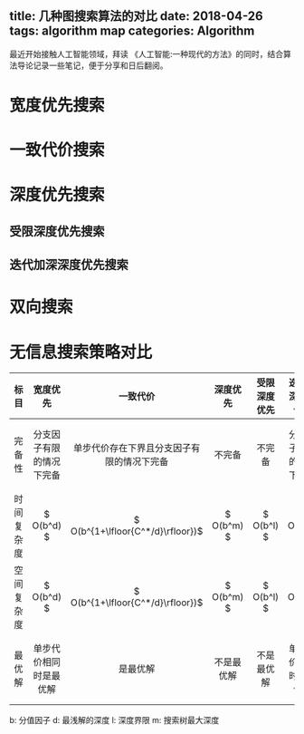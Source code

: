 title: 几种图搜索算法的对比
date: 2018-04-26
tags: algorithm map
categories: Algorithm
---

最近开始接触人工智能领域，拜读 《人工智能:一种现代的方法》的同时，结合算法导论记录一些笔记，便于分享和日后翻阅。


# 宽度优先搜索

# 一致代价搜索

# 深度优先搜索

## 受限深度优先搜索

## 迭代加深深度优先搜索

# 双向搜索


# 无信息搜索策略对比

| 标目        | 宽度优先                   | 一致代价                                     | 深度优先   | 受限深度优先   | 迭代加深深度优先           | 双向搜索                                           |
| ----------: | :------------------------: | :------------------------------------------: | :--------: | :------------: | :------------------------: | :------------------------------------------------- |
| 完备性      | 分支因子有限的情况下完备   | 单步代价存在下界且分支因子有限的情况下完备   | 不完备     | 不完备         | 分支因子有限的情况下完备   | 双向都是用宽度优先搜索且分支因子有限的情况下完备   |
| 时间复杂度  | $ O(b^d) $                 | $ O(b^{1+\lfloor{C^*/d}\rfloor})$            | $ O(b^m) $ | $ O(b^l) $     | $ O(b^d) $                 | $ O(b^{d/2}) $                                     |
| 空间复杂度  | $ O(b^d) $                 | $ O(b^{1+\lfloor{C^*/d}\rfloor})$            | $ O(b^m) $ | $ O(b^l) $     | $ O(b^d) $                 | $ O(b^{d/2}) $                                     |
| 最优解      | 单步代价相同时是最优解     | 是最优解                                     | 不是最优解 | 不是最优解     | 单步代价相同时是最优解     | 单步代价相同且双向都使用宽度优先搜索时是最优解     |

b: 分值因子
d: 最浅解的深度
l: 深度界限
m: 搜索树最大深度



